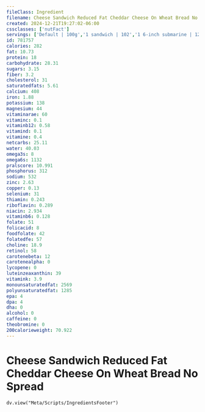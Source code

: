 ```yaml
---
fileClass: Ingredient
filename: Cheese Sandwich Reduced Fat Cheddar Cheese On Wheat Bread No Spread
created: 2024-12-21T19:27:02-06:00
cssclasses: ['nutFact']
servings: ['Default | 100g','1 sandwich | 102','1 6-inch submarine | 125','1 12-inch submarine | 250']
id: 781757
calories: 282
fat: 10.73
protein: 18
carbohydrate: 28.31
sugars: 3.15
fiber: 3.2
cholesterol: 31
saturatedfats: 5.61
calcium: 408
iron: 1.88
potassium: 138
magnesium: 44
vitaminarae: 60
vitaminc: 0.1
vitaminb12: 0.58
vitamind: 0.1
vitamine: 0.4
netcarbs: 25.11
water: 40.03
omega3s: 8
omega6s: 1132
pralscore: 10.991
phosphorus: 312
sodium: 532
zinc: 2.63
copper: 0.13
selenium: 31
thiamin: 0.243
riboflavin: 0.289
niacin: 2.934
vitaminb6: 0.128
folate: 51
folicacid: 8
foodfolate: 42
folatedfe: 57
choline: 18.9
retinol: 58
carotenebeta: 12
carotenealpha: 0
lycopene: 0
luteinzeaxanthin: 39
vitamink: 3.9
monounsaturatedfat: 2569
polyunsaturatedfat: 1285
epa: 4
dpa: 4
dha: 0
alcohol: 0
caffeine: 0
theobromine: 0
200calorieweight: 70.922
---
```


# Cheese Sandwich Reduced Fat Cheddar Cheese On Wheat Bread No Spread

```dataviewjs
dv.view("Meta/Scripts/IngredientsFooter")
```